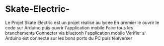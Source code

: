 # Skate-Electric-

Le Projet Skate Electric est un projet réalisé au lycée
En premier le ouvrir le code sur Arduino puis ouvrir l'application mobile
Faire tous les branchements
Connecter via bluetooh l'application mobile
Verifier si Arduino est connecté sur les bons ports du PC puis téléverser
